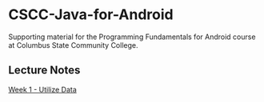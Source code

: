 # CSCC-Java-for-Android
Supporting material for the Programming Fundamentals for Android course at
Columbus State Community College.

## Lecture Notes
[Week 1 - Utilize Data](week_1-utilize_data/readme.md)
